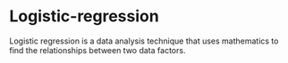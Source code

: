 # Logistic-regression
Logistic regression is a data analysis technique that uses mathematics to find the relationships between two data factors. 
